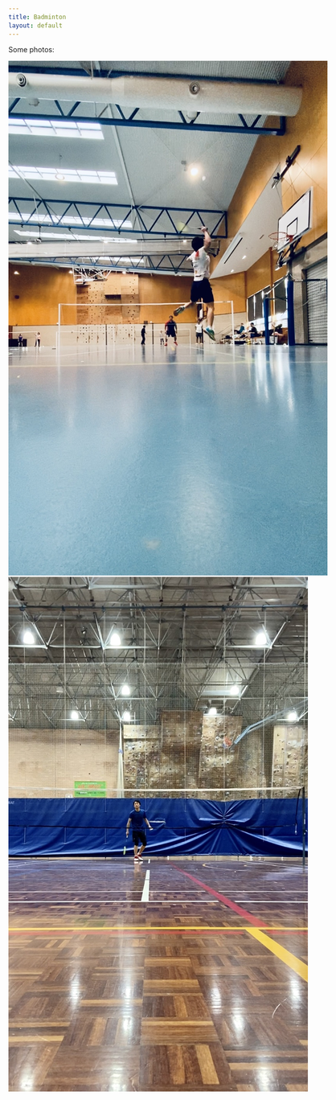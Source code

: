 ```yaml
---
title: Badminton
layout: default
---
```


Some photos: 

<div class="card" style="width: 50rem;"> 
<img src="figs/b2.jpg" alt="" class="img-responsive"> 
<img src="figs/b3.jpg" alt="" class="img-responsive"> 
</div>

